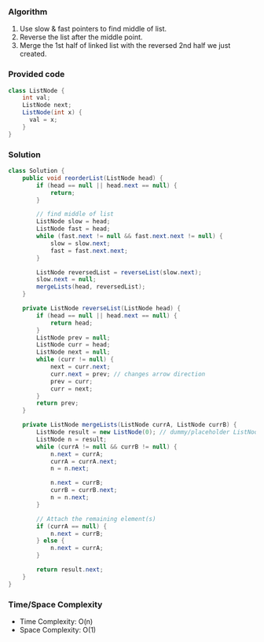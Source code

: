 ### Algorithm

1. Use slow & fast pointers to find middle of list.
1. Reverse the list after the middle point.
1. Merge the 1st half of linked list with the reversed 2nd half we just created.

### Provided code

```java
class ListNode {
    int val;
    ListNode next;
    ListNode(int x) {
      val = x;
    }
}
```

### Solution

```java
class Solution {
    public void reorderList(ListNode head) {
        if (head == null || head.next == null) {
            return;
        }

        // find middle of list
        ListNode slow = head;
        ListNode fast = head;
        while (fast.next != null && fast.next.next != null) {
            slow = slow.next;
            fast = fast.next.next;
        }

        ListNode reversedList = reverseList(slow.next);
        slow.next = null;
        mergeLists(head, reversedList);        
    }

    private ListNode reverseList(ListNode head) {
        if (head == null || head.next == null) {
            return head;
        }
        ListNode prev = null;
        ListNode curr = head;
        ListNode next = null;
        while (curr != null) {
            next = curr.next;
            curr.next = prev; // changes arrow direction
            prev = curr;
            curr = next;
        }
        return prev;
    }

    private ListNode mergeLists(ListNode currA, ListNode currB) {       
        ListNode result = new ListNode(0); // dummy/placeholder ListNode
        ListNode n = result;
        while (currA != null && currB != null) {
            n.next = currA;
            currA = currA.next;
            n = n.next;

            n.next = currB;
            currB = currB.next;
            n = n.next;
        }

        // Attach the remaining element(s)
        if (currA == null) {
            n.next = currB;
        } else {
            n.next = currA;
        }

        return result.next;
    }
}
```

### Time/Space Complexity

- Time Complexity: O(n)
- Space Complexity: O(1)
